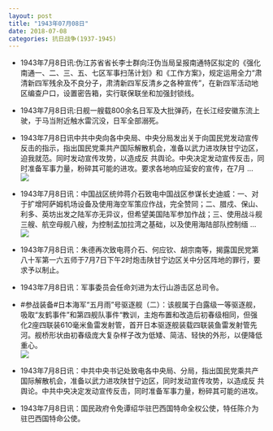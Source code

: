 ```yaml
---
layout: post
title: "1943年07月08日"
date: 2018-07-08
categories: 抗日战争(1937-1945)
---
```


<meta name="referrer" content="no-referrer" />

- 1943年7月8日讯:伪江苏省省长李士群向汪伪当局呈报南通特区拟定的《强化南通一、二、三、五、七区军事扫荡计划》和《工作方案》，规定运用全力“肃清新四军残余及不良分子，肃清新四军反清乡之各种宣传”，在新四军活动地区编查户口，设置密告箱，实行联保联坐和加强封锁线。 

- 1943年7月8日讯:日舰一艘载800余名日军及大批弹药，在长江经安徽东流上驶，于马当附近触水雷沉没，日军全部溺死。 

- 1943年7月8日讯中共中央向各中央局、中央分局发出关于向国民党发动宣传反击的指示，指出国民党乘共产国际解散机会，准备以武力进攻陕甘宁边区，迫我就范。同时发动宣传攻势，以造成反 共舆论。中央决定发动宣传反击，同时准备军事力量，粉碎其可能的进攻。要求各地响应延安的宣传，在7月 ... <br/><img src="https://wx2.sinaimg.cn/large/aca367d8ly1ft2pfc6hufj20c80ayt8t.jpg" />

- 1943年7月8日讯：中国战区统帅蒋介石致电中国战区参谋长史迪威：一、对于扩增阿萨姆机场设备及使用海空军策应作战，完全赞同；二、腊戍、保山、利多、英坊出发之陆军亦无异议，但希望美国陆军参加作战；三、使用战斗舰三艘、航空母舰八艘，为控制孟加拉湾之基础，以及使用海陆部队控制缅 ... <br/><img src="https://wx3.sinaimg.cn/large/aca367d8ly1ft2ihkoxmej20c80cwdg0.jpg" />

- 1943年7月8日讯：朱德再次致电蒋介石、何应钦、胡宗南等，揭露国民党第八十军第一六五师于7月7日下午2时炮击陕甘宁边区关中分区阵地的罪行，要求予以制止。 

- 1943年7月8日讯：军事委员会任命刘进为太行山游击区总司令。 

- #参战装备#日本海军“五月雨”号驱逐舰（二）：该舰属于白露级一等驱逐舰，吸取“友鹤事件”和第四舰队事件“教训，主炮布置和改造后初春级相同，但强化2座四联装610毫米鱼雷发射管，首开日本驱逐舰装载四联装鱼雷发射管先河。舰桥形状由初春级庞大复杂样子改为低矮、简洁、轻快的外形，以便降低重心。 <br/><img src="https://wx3.sinaimg.cn/large/aca367d8ly1ft2836v0eaj20dw0pvn2l.jpg" />

- 1943年7月8日讯：中共中央书记处致电各中央局、分局，指出国民党乘共产国际解散机会，准备以武力进攻陕甘宁边区，同时发动宣传攻势，以造成反 共舆论。中共中央决定发动宣传反击，同时准备军事力量，粉碎其可能的进攻。 

- 1943年7月8日讯：国民政府令免谭绍华驻巴西国特命全权公使，特任陈介为驻巴西国特命公使。 

